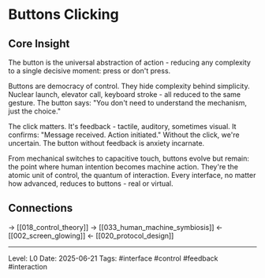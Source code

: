 # Buttons Clicking

## Core Insight
The button is the universal abstraction of action - reducing any complexity to a single decisive moment: press or don't press.

Buttons are democracy of control. They hide complexity behind simplicity. Nuclear launch, elevator call, keyboard stroke - all reduced to the same gesture. The button says: "You don't need to understand the mechanism, just the choice."

The click matters. It's feedback - tactile, auditory, sometimes visual. It confirms: "Message received. Action initiated." Without the click, we're uncertain. The button without feedback is anxiety incarnate.

From mechanical switches to capacitive touch, buttons evolve but remain: the point where human intention becomes machine action. They're the atomic unit of control, the quantum of interaction. Every interface, no matter how advanced, reduces to buttons - real or virtual.

## Connections
→ [[018_control_theory]]
→ [[033_human_machine_symbiosis]]
← [[002_screen_glowing]]
← [[020_protocol_design]]

---
Level: L0
Date: 2025-06-21
Tags: #interface #control #feedback #interaction